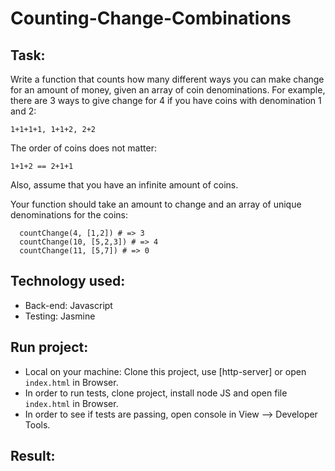 Counting-Change-Combinations
=================

Task:
-----

Write a function that counts how many different ways you can make change for an amount of money, given an array of coin denominations. For example, there are 3 ways to give change for 4 if you have coins with denomination 1 and 2:

```
1+1+1+1, 1+1+2, 2+2
```
The order of coins does not matter:

```
1+1+2 == 2+1+1
```
Also, assume that you have an infinite amount of coins.

Your function should take an amount to change and an array of unique denominations for the coins:

```
  countChange(4, [1,2]) # => 3
  countChange(10, [5,2,3]) # => 4
  countChange(11, [5,7]) # => 0
```

Technology used:
-----

* Back-end: Javascript
* Testing: Jasmine

Run project:
-----
* Local on your machine: Clone this project, use [http-server] or open ```index.html``` in Browser.
* In order to run tests, clone project, install node JS and open file ```index.html``` in Browser.
* In order to see if tests are passing, open console in View --> Developer Tools.

Result:
-----

